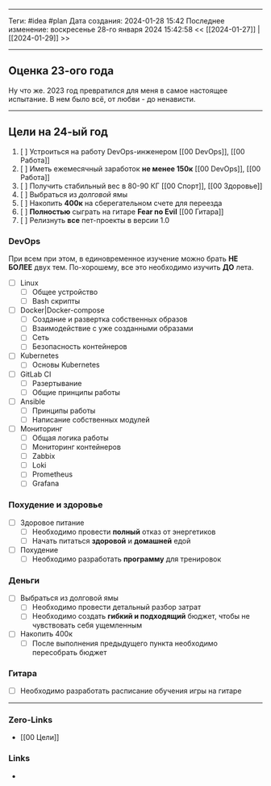 ___
Теги: #idea #plan
Дата создания: 2024-01-28 15:42 
Последнее изменение: воскресенье 28-го января 2024 15:42:58
<< [[2024-01-27]] | [[2024-01-29]] >> 
___
## Оценка 23-ого года

Ну что же. 2023 год превратился для меня в самое настоящее испытание. В нем было всё, от любви - до ненависти.


___
## Цели на 24-ый год

1. [ ] Устроиться на работу DevOps-инженером [[00 DevOps]], [[00 Работа]]
2. [ ] Иметь ежемесячный заработок **не менее 150к** [[00 DevOps]], [[00 Работа]]
3. [ ] Получить стабильный вес в 80-90 КГ [[00 Спорт]], [[00 Здоровье]]
4. [ ] Выбраться из *долговой* ямы
5. [ ] Накопить **400к** на сберегательном счете для переезда
6. [ ] **Полностью** сыграть на гитаре **Fear no Evil** [[00 Гитара]]
7. [ ] Релизнуть **все** пет-проекты в версии 1.0

### DevOps

При всем при этом, в единовременное изучение можно брать **НЕ БОЛЕЕ** двух тем. 
По-хорошему, все это необходимо изучить **ДО** лета.

- [ ] Linux
	- [ ] Общее устройство
	- [ ] Bash скрипты
- [ ] Docker|Docker-compose
	- [ ] Создание и развертка собственных образов
	- [ ] Взаимодействие с уже созданными образами
	- [ ] Сеть
	- [ ] Безопасность контейнеров
- [ ] Kubernetes
	- [ ] Основы Kubernetes
- [ ] GitLab CI
	- [ ] Разертывание
	- [ ] Общие принципы работы
- [ ] Ansible
	- [ ] Принципы работы
	- [ ] Написание собственных модулей
- [ ] Мониторинг
	- [ ] Общая логика работы
	- [ ] Мониторинг контейнеров
	- [ ] Zabbix
	- [ ] Loki
	- [ ] Prometheus
	- [ ] Grafana

### Похудение и здоровье

- [ ] Здоровое питание
	- [ ] Необходимо провести **полный** отказ от энергетиков
	- [ ] Начать питаться **здоровой** и **домашней** едой
- [ ] Похудение
	- [ ] Необходимо разработать **программу** для тренировок

### Деньги

- [ ] Выбраться из долговой ямы
	- [ ] Необходимо провести детальный разбор затрат
	- [ ] Необходимо создать **гибкий и подходящий** бюджет, чтобы не чувствовать себя ущемленным
- [ ] Накопить 400к
	- [ ] После выполнения предыдущего пункта необходимо пересобрать бюджет

### Гитара

- [ ] Необходимо разработать расписание обучения игры на гитаре

---

### Zero-Links
- [[00 Цели]]

### Links
- 
